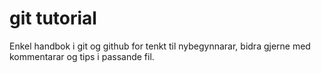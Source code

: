 # git tutorial

Enkel handbok i git og github for tenkt til nybegynnarar, bidra gjerne med kommentarar og tips i passande fil.
